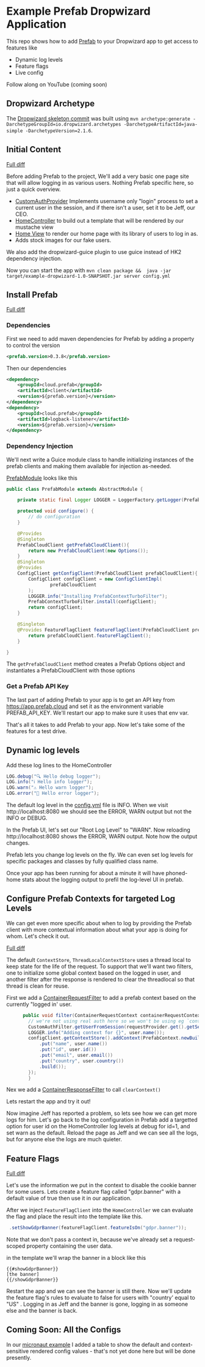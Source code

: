 # Example Prefab Dropwizard Application

This repo shows how to add [Prefab] to your Dropwizard app to get access to features like

- Dynamic log levels
- Feature flags
- Live config

Follow along on YouTube (coming soon)

## Dropwizard Archetype

The [Dropwizard skeleton commit](https://github.com/prefab-cloud/example-dropwizard-app/commit/d5fefbd7d596b2eaee7130b04005ee221f09ea00) was built using `mvn archetype:generate -DarchetypeGroupId=io.dropwizard.archetypes -DarchetypeArtifactId=java-simple -DarchetypeVersion=2.1.6`.

## Initial Content

[Full diff](https://github.com/prefab-cloud/example-dropwizard-app/compare/new-repo...initial-content)

Before adding Prefab to the project, We'll add a very basic one page site that will allow logging in as various users. Nothing Prefab specific here, so just a quick overview.

* [CustomAuthProvider](https://github.com/prefab-cloud/example-dropwizard-app/blob/initial-content/src/main/java/com/example/auth/CustomAuthFilter.java) Implements username only "login" process to set a current user in the session, and if there isn't a user, set it to be Jeff, our CEO.
* [HomeController](https://github.com/prefab-cloud/example-dropwizard-app/blob/initial-content/src/main/java/com/example/resources/HomeResource.java) to build out a template that will be rendered by our mustache view
* [Home View](https://github.com/prefab-cloud/example-dropwizard-app/blob/initial-content/src/main/resources/com/example/views/home.mustache) to render our home page with its library of users to log in as.
* Adds stock images for our fake users.

We also add the dropwizard-guice plugin to use guice instead of HK2 dependency injection.

Now you can start the app with `mvn clean package &&  java -jar target/example-dropwizard-1.0-SNAPSHOT.jar server config.yml`

## Install Prefab

[Full diff](https://github.com/prefab-cloud/example-dropwizard-app/compare/initial-content...install-prefab)
### Dependencies

First we need to add maven dependencies for Prefab by adding a property to control the version

```xml
<prefab.version>0.3.8</prefab.version>
```
Then our dependencies
```xml
<dependency>
    <groupId>cloud.prefab</groupId>
    <artifactId>client</artifactId>
    <version>${prefab.version}</version>
</dependency>
<dependency>
    <groupId>cloud.prefab</groupId>
    <artifactId>logback-listener</artifactId>
    <version>${prefab.version}</version>
</dependency>
```

### Dependency Injection

We'll next write a Guice module class to handle initializing instances of the prefab clients and making them available for injection as-needed.

[PrefabModule](https://github.com/prefab-cloud/example-dropwizard-app/blob/install-prefab/src/main/java/com/example/config/PrefabModule.java) looks like this

```java
public class PrefabModule extends AbstractModule {

    private static final Logger LOGGER = LoggerFactory.getLogger(PrefabModule.class);

    protected void configure() {
        // do configuration
    }

    @Provides
    @Singleton
    PrefabCloudClient getPrefabCloudClient(){
        return new PrefabCloudClient(new Options());
    }
    @Singleton
    @Provides
    ConfigClient getConfigClient(PrefabCloudClient prefabCloudClient){
        ConfigClient configClient = new ConfigClientImpl(
                prefabCloudClient
        );
        LOGGER.info("Installing PrefabContextTurboFilter");
        PrefabContextTurboFilter.install(configClient);
        return configClient;
    }

    @Singleton
    @Provides FeatureFlagClient featureFlagClient(PrefabCloudClient prefabCloudClient) {
        return prefabCloudClient.featureFlagClient();
    }

}
```

The `getPrefabCloudClient` method creates a Prefab Options object and instantiates a PrefabCloudClient with those options

### Get a Prefab API Key
The last part of adding Prefab to your app is to get an API key from https://app.prefab.cloud and set it as the environment variable PREFAB_API_KEY. We'll restart our app to make sure it uses that env var.

That's all it takes to add Prefab to your app. Now let's take some of the features for a test drive.

## Dynamic log levels

Add these log lines to the HomeController

```java
LOG.debug("🔍 Hello debug logger");
LOG.info("ℹ️ Hello info logger");
LOG.warn("⚠️ Hello warn logger");
LOG.error("🚨 Hello error logger");
```

The default log level in the [config.yml](https://github.com/prefab-cloud/example-dropwizard-app/config.yml) file is INFO. When we visit http://localhost:8080 we should see the ERROR, WARN output but not the INFO or DEBUG.

In the Prefab UI, let's set our "Root Log Level" to "WARN". Now reloading http://localhost:8080 shows the ERROR, WARN output. Note how the output changes.

Prefab lets you change log levels on the fly. We can even set log levels for specific packages and classes by fully qualified class name.

Once your app has been running for about a minute it will have phoned-home stats about the logging output to prefil the log-level UI in prefab.

## Configure Prefab Contexts for targeted Log Levels

We can get even more specific about when to log by providing the Prefab client with more contextual information about what your app is doing for whom. Let's check it out.

[Full diff](https://github.com/prefab-cloud/example-dropwizard-app/compare/install-prefab...configure-prefab-context)

The default `ContextStore`, `ThreadLocalContextStore` uses a thread local to keep state for the life of the request. To support that we'll want two filters, one to initialize some global context based on the logged in user, and another filter after the response is rendered to clear the threadlocal so that thread is clean for reuse.

First we add a [ContainerRequestFilter](https://github.com/prefab-cloud/example-dropwizard-app/blob/main/src/main/java/com/example/prefab/PrefabContextAddingRequestFilter.java) to add a prefab context based on the currently "logged in' user.

```java
      public void filter(ContainerRequestContext containerRequestContext) throws IOException {
        // we're not using real auth here so we won't be using eg `containerRequestContext.getSecurityContext()`
        CustomAuthFilter.getUserFromSession(requestProvider.get().getSession()).ifPresent(user -> {
        LOGGER.info("Adding context for {}", user.name());
        configClient.getContextStore().addContext(PrefabContext.newBuilder("User")
            .put("name", user.name())
            .put("id", user.id())
            .put("email", user.email())
            .put("country", user.country())
            .build());
        });
        }
```

Nex we add a [ContainerResponseFilter](https://github.com/prefab-cloud/example-dropwizard-app/blob/main/src/main/java/com/example/prefab/PrefabContexClearingResponseFilter.java) to call `clearContext()`

Lets restart the app and try it out!

Now imagine Jeff has reported a problem, so lets see how we can get more logs for him. Let's go back to the log configuration in Prefab add a targetted option for user id on the HomeController log levels at debug for id=1, and set warn as the default. Reload the page as Jeff and we can see all the logs, but for anyone else the logs are much quieter.

## Feature Flags

[Full diff](https://github.com/prefab-cloud/example-dropwizard-app/compare/configure-prefab-context...add-feature-flag)

Let's use the information we put in the context to disable the cookie banner for some users. Lets create a feature flag called "gdpr.banner" with a default value of true then use it in our application.

After we inject `FeatureFlagClient` into the `HomeController` we can evaluate the flag and place the result into the template like this.

```java
 .setShowGdprBanner(featureFlagClient.featureIsOn("gdpr.banner"));
```

Note that we don't pass a context in, because we've already set a request-scoped property containing the user data.

in the template we'll wrap the banner in a block like this
```
{{#showGdprBanner}}
[the banner]
{{/showGdprBanner}}
```

Restart the app and we can see the banner is still there. Now we'll update the feature flag's rules to evaluate to false for users with "country' equal to "US" . Logging in as Jeff and the banner is gone, logging in as someone else and the banner is back.


## Coming Soon: All the Configs

In our [micronaut example](https://github.com/prefab-cloud/example-micronaut-app) I added a table to show the default and context-sensitive rendered config values - that's not yet done here but will be done presently.


[Prefab]: https://prefab.cloud
[Sign up]: https://app.prefab.cloud/users/sign_up
[dynamic log levels]: https://docs.prefab.cloud/docs/java-sdk/java-logging
